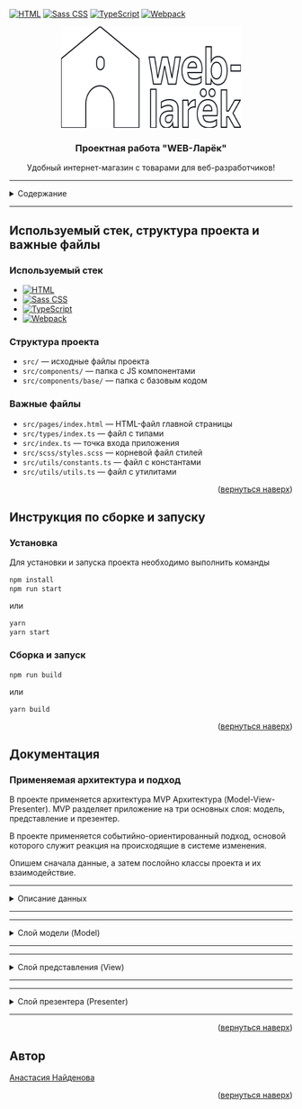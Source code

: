 <!-- BACK TO TOP LINK -->

<a name="readme-top"></a>

<!-- PROJECT SHIELDS -->

[![HTML][HTML-shield]][HTML-url]
[![Sass CSS][Sass CSS-shield]][Sass CSS-url]
[![TypeScript][TypeScript-shield]][TypeScript-url]
[![Webpack][Webpack-shield]][Webpack-url]

<!-- PROJECT LOGO -->
<div align="center">
  <a href="https://github.com/nastiknaidenova/web-larek-frontend">
    <img src="src/images/logo.svg" alt="Logo" width="320" height="180">
  </a>
  <h3 align="center">Проектная работа "WEB-Ларёк"</h3>
  <p align="center">
    Удобный интернет-магазин с товарами для веб-разработчиков!
</div>

---

<!-- TABLE OF CONTENTS -->
<details>
  <summary>Содержание</summary>
  <ul>
    <li>
      <a href="#используемый-стек-структура-проекта-и-важные-файлы">Используемый стек, структура проекта и важные файлы</a>
      <ul>
        <li><a href="#используемый-стек">Используемый стек</a></li>
        <li><a href="#структура-проекта">Структура проекта</a></li>
        <li><a href="#важные-файлы">Важные файлы</a></li>
      </ul>
    </li>
    <li>
      <a href="#инструкция-по-сборке-и-запуску">Инструкция по сборке и запуску</a>
      <ul>
        <li><a href="#установка">Установка</a></li>
        <li><a href="#сборка-и-запуск">Сборка и запуск</a></li>
      </ul>
    </li>
    <li><a href="#документация">Документация</a></li>
      <ul>
        <li><a href="#применяемая-архитектура-и-подход">Применяемая архитектура и подход</a></li>
        <li><a href="#описание-данных">Описание данных</a></li>
        <li><a href="#слой-модели">Слой модели</a></li>
        <li><a href="#слой-представления">Слой представления</a></li>
        <li><a href="#слой-презентера">Слой презентера</a></li>
      </ul>
    <li><a href="#автор">Автор</a></li>
  </ul>
</details>

---

## Используемый стек, структура проекта и важные файлы

### Используемый стек

- [![HTML][HTML-shield]][HTML-url]
- [![Sass CSS][Sass CSS-shield]][Sass CSS-url]
- [![TypeScript][TypeScript-shield]][TypeScript-url]
- [![Webpack][Webpack-shield]][Webpack-url]

### Структура проекта

- `src/` — исходные файлы проекта
- `src/components/` — папка с JS компонентами
- `src/components/base/` — папка с базовым кодом

### Важные файлы

- `src/pages/index.html` — HTML-файл главной страницы
- `src/types/index.ts` — файл с типами
- `src/index.ts` — точка входа приложения
- `src/scss/styles.scss` — корневой файл стилей
- `src/utils/constants.ts` — файл с константами
- `src/utils/utils.ts` — файл с утилитами

<p align="right">(<a href="#readme-top">вернуться наверх</a>)</p>

## Инструкция по сборке и запуску

### Установка

Для установки и запуска проекта необходимо выполнить команды

```
npm install
npm run start
```

или

```
yarn
yarn start
```

### Сборка и запуск

```
npm run build
```

или

```
yarn build
```

<p align="right">(<a href="#readme-top">вернуться наверх</a>)</p>

## Документация

### Применяемая архитектура и подход

В проекте применяется архитектура MVP Архитектура (Model-View-Presenter). MVP разделяет приложение на три основных слоя: модель, представление и презентер.

В проекте применяется событийно-ориентированный подход, основой которого служит реакция на происходящие в системе изменения.

Опишем сначала данные, а затем послойно классы проекта и их взаимодействие.
***
<details><a name="описание-данных"></a>
  <summary>Описание данных</summary>
  <ul>
    <li>Тип <code>PaymentMethods = 'card' | 'cash' | ''</code>.
      <p>Тип, описывающий способы оплаты.</p>
    </li>
    <li>Тип <code>CategoryType = 'софт-скилл' | 'хард-скилл' | 'другое' | 'кнопка' | 'доп'</code>.
      <p>Тип, описывающий категории товаров.</p>
    </li>
    <li>Тип <code>FormError = Partial&ltRecord&ltkeyof IOrder, string&gt&gt</code>.
      <p>Тип, описывающий ошибки валидации форм.</p>
    </li>
    <li>Интерфейс <code>IAppState</code> для хранения актуального состояния приложения. 
      <p>Используется для хранения карточек, корзины, заказа пользователя, ошибок в формах.</p>
      <p>Свойства:
        <ul>
          <li><code>catalog: IProduct[]</code> - массив карточек товара.</li>
          <li><code>order: IOrder || null</code> - информация о заказе при покупке товара.</li>
          <li><code>basket: IProduct[] | null</code> - корзина с товарами.</li>
          <li><code>preview: string | null</code> - предпросмотр товара.</li>
        </ul>
      </p>
    </li>
    <li>Интерфейс <code>IProduct</code>. 
      <p>Интерфейс, отображающий возвращаемые данные карточки.</p>
      <p>Свойства:
        <ul>
          <li><code>id: string</code> - id товара.</li>
          <li><code>categoty: string</code> - категория товара.</li>
          <li><code>description: string</code> - описание товара.</li>
          <li><code>image: string</code> - ссылка на изображение.</li>
          <li><code>title: string</code> - название товара.</li>
          <li><code>category: CategoryType</code> - категория товара.</li>
          <li><code>price: number | null</code> - цена товара, может быть null.</li>
        </ul>
      </p>
    </li>
    <li>Интерфейс <code>IPage</code>. 
      <p>Интерфейс, описывающий страницу.</p>
      <p>Свойства:
        <ul>
          <li><code>counter: number</code> - счётчик товаров в корзине.</li>
          <li><code>store: HTMLElement[]</code> - массив карточек с товарами.</li>
          <li><code>locked: boolean</code> - состояние прокрутки страницы для отключения при открытом модальном окне.</li>
        </ul>
      </p>
    </li>
    <li>Интерфейс <code>ICard</code>. 
      <p>Интерфейс, описывающий карточку товара.</p>
      <p>Свойства:
        <ul>
          <li><code>id: string</code> - id товара.</li>
          <li><code>title: string</code> - название товара.</li>
          <li><code>category: string</code> - категория товара.</li>
          <li><code>description: string</code> - описание товара.</li>
          <li><code>image: string</code> - ссылка на изображение.</li>
          <li><code>price: number | null</code> - цена товара, может быть null.</li>
          <li><code>selected: boolean</code> - состояние товара выбран/не выбран</li>
        </ul>
      </p>
    </li>
    <li>Интерфейс <code>IBasket</code>. 
      <p>Интерфейс, описывающий корзину товаров.</p>
      <p>Свойства:
        <ul>
          <li><code>list: HTMLElement[]</code> - массив элементов с товарами.</li>
          <li><code>price: number</code> - общая цена товаров.</li>
        </ul>
      </p>
    </li>
    <li>Интерфейс <code>IOrderContacts</code>. 
      <p>Интерфейс для ввода контактов.</p>
      <p>Свойства:
        <ul>
          <li><code>phone: string</code> - номер телефона.</li>
          <li><code>email: string</code> - электронная почта.</li>
        </ul>
      </p>
    </li>
    <li>Интерфейс <code>IOrderDeliveryForm</code>. 
      <p>Интерфейс для ввода адреса доставки и способа оплаты.</p>
      <p>Свойства:
        <ul>
          <li><code>address: string</code> - адрес доставки.</li>
          <li><code>payment: PaymentMethods</code> - способ оплаты.</li>
        </ul>
      </p>
    </li>
    <li>Интерфейс <code>IOrderFormError</code> расширяет IOrderContacts и IOrderDeliveryForm. 
      <p>Не содержит свойств. Нужен для объединения полей для случая ошибки заполнения.</p>
    </li>
    <li>Интерфейс <code>IOrder</code> расширяет IOrderFormError. 
      <p></p>
      <p>Свойства:
        <ul>
          <li><code>items: string[]</code> - массив id выбранных товаров.</li>
          <li><code>total: number</code> - сумма заказа.</li>
          <li><code>payment: PaymentMethods</code> - способ оплаты.</li>
        </ul>
      </p>
    </li>
    <li>Интерфейс <code>IOrderSuccess</code>. 
      <p>Интерфейс, описывающий успешное оформление заказа.</p>
      <p>Свойства:
        <ul>
          <li><code>id: string</code> - id заказа.</li>
          <li><code>total: number</code> - сумма заказа.</li>
        </ul>
      </p>
    </li>
  </ul>
</details>

***
***
<details><a name="слой-модели"></a>
  <summary>Слой модели (Model)</summary>
  <ul>
    <li>Базовый класс <code>Api</code>
      <p>Класс обеспечивает обмен данными с сервером с помощью методов <code>GET</code> и <code>POST</code>. В конструктор входит два аргумента:  <code>baseURL</code> - базовый URL и <code>option</code> - запросы. При отсутствии <code>option</code> используется пустой объект.</p>
      <p>Методы:
        <ul>
          <li><code>GET</code> - запрашивает данные от сервера.</li>
          <li><code>POST</code> - передаёт данные на сервер.</li>
        </ul>
      </p>
    </li>
    <li>Класс <code>LarekAPI</code> расширяет базовый класс <code>Api</code> и реализует интерфейс <code>ILarekAPI</code>
      <p>Класс LarekAPI предоставляет интерфейс для работы с продуктами и заказами через API. Он инкапсулирует логику получения данных и их обработки.</p>
      <p>Конструктор: <code>constructor(cdn: string, baseUrl: string, options?: RequestInit)</code>.<br />Принимает аргументы <code>cdn</code> (базовый URL для изображений), <code>baseUrl</code> (базовый URL API) и опциональные настройки запроса. </p>
      <p>Методы:
        <ul>
          <li><code>getProduct (id: string): Promise&ltIProduct&gt</code> - отправляет запрос на сервер для получения информации о продукте с указанным идентификатором.</li>
          <li><code>getProductList (): Promise&ltIProduct[]&gt</code> - отправляет запрос на сервер для получения списка всех товаров.</li>
          <li><code>orderProduct (order: IOrder): Promise&ltIOrderResult&gt</code> - отправляет запрос на сервер для оформления заказа с указанными данными.</li>
        </ul>
      </p>
    </li>
    <li>Базовый класс бизнес-модели <code>Model&ltT&gt</code>
      <p>От этого класса наследуются <code>Product</code> и <code>AppState</code>. Конструктор принимает начальный данные для модели и объект событий для уведомления об изменениях в модели. Класс содержит метод <code>emitChange</code>, для того чтобы вызывать событие из компонента.</p>
      <p>Конструктор: <code>constructor(data: Partial&ltT&gt, protected events: IEvents)</code>.<br />Аргументами конструктора являются частичные данные типа <code>T</code> и объект событий <code>IEvents</code>. Частичные данные <code>T</code> представляют структуру данных, которая используется для инициализации экземпляра класса. Объект <code>IEvents</code> содержит определения различных событий, которые могут быть сгенерированы и обработаны внутри класса.</p>
      <p>Методы:
        <ul>
          <li><code>emitChange</code> - используется для уведомления других частей приложения о том, что модель была изменена.</li>
        </ul>
      </p>
    </li>
    <li>Класс <code>AppState</code> расширяет базовый класс <code>Model&ltT&gt</code>
      <p>Этот класс представляет собой модель приложения и содержит данные о каталоге товаров, корзине, заказе, предпросмотре товара, ошибках формы и методах для управления этими данными. </p>
      <p>Конструктор: не принимает аргументов и инициализирует поля класса соответствующими значениями.</p>
      <p>Поля:
        <ul>
          <li><code>catalog: IProduct[]</code> - массив товаров в каталоге.</li>
          <li><code>basket: IProduct[]</code> - массив товаров в корзине.</li>
          <li><code>order: IOrder</code> - информация о заказе.</li>
          <li><code>preview: string | null</code> - идентификатор предпросматриваемого товара.</li>
          <li><code>formErrors: FormError</code> - объект, содержащий ошибки формы.</li>
        </ul>
      </p>
      <p>Методы:
        <ul>
          <li><code>updateBasket(): void</code> - обновляет состояние корзины и вызывает соответствующие события.</li>
          <li><code>clearBasket(): void</code> - очищает корзину.</li>
          <li><code>clearOrder(): void</code> - очищает информацию о заказе.</li>
          <li><code>setCatalog(items: IProduct[]): void</code> - устанавливает каталог товаров.</li>
          <li><code>setPreview(item: Product): void</code> - устанавливает предпросматриваемый товар.</li>
          <li><code>getOrderProducts(): IProduct[]</code> - возвращает товары из заказа.</li>
          <li><code>productOrder(item: IProduct): boolean</code> - проверяет, содержится ли товар в заказе.</li>
          <li><code>addToBasket(item: Product): void</code> - добавляет товар в корзину.</li>
          <li><code>removeFromBasket(id: string): void</code> - удаляет товар из корзины.</li>
          <li><code>getTotal(): number</code> - вычисляет общую стоимость заказа.</li>
          <li><code>setPaymentMethod(method: string): void</code> - устанавливает способ оплаты.</li>
          <li><code>setOrderDeliveryField(value: string): void</code> - устанавливает адрес доставки.</li>
          <li><code>setOrderContactField(field: keyof IOrderContacts, value: string): void</code> - устанавливает контактные данные заказа.</li>
          <li><code>validateDelivery(): boolean</code> - валидирует данные о доставке и возвращает результат проверки.</li>
          <li><code>validateContact(): boolean</code> - валидирует контактные данные и возвращает результат проверки.</li>
        </ul>
      </p>
    </li>
    <li>Класс <code>Product</code> расширяет базовый класс <code>Model&ltT&gt</code>
      <p>Этот класс представляет собой модель продукта в интернет-магазине. Он инкапсулирует информацию о продукте, включая его идентификатор, описание, изображение, название, категорию и цену. Этот класс также наследует функциональность для управления событиями от базового класса <code>Model&ltT&gt</code>.</p>
      <p>Конструктор: <code>constructor(data: IProduct)</code><br />В качестве аргумента конструктор принимает <code>data</code> - объект типа <code>IProduct</code>, который содержит информацию о продукте. Вызов конструктора базового класса <code>Model&ltT&gt</code> происходит с использованием метода <code>Object.assign</code>, что позволяет автоматически присвоить значения свойствам экземпляра на основе переданного объекта.</p>
      <p>Поля:
        <ul>
          <li><code>id: string</code> - идентификатор продукта.</li>
          <li><code>description: string</code> - описание продукта.</li>
          <li><code>image: string</code> - URL изображения продукта.</li>
          <li><code>title: string</code> - название продукта.</li>
          <li><code>category: string</code> - категория продукта.</li>
          <li><code>price: number</code> - цена продукта.</li>
        </ul>
      </p>
      <p>Наследование: Класс <code>Product</code> наследует от абстрактного класса <code>Model&ltT&gt</code>, который предоставляет следующие функцию управления событиями: класс <code>Product</code> может вызывать события через метод <code>emitChanges</code>, унаследованный от <code>Model&ltT&gt</code>. Этот метод позволяет уведомлять об изменениях состояния экземпляра, передавая соответствующий <code>event</code> и необязательный объект <code>payload</code>.</p>
    </li>
  </ul>
</details>

***
***
<details><a name="слой-представления"></a>
  <summary>Слой представления (View)</summary>
  <ul>
    <li>Базовый класс <code>Component&ltT&gt</code>
      <p>Это базовый абсткратный класс для отображения компонентов, от него наследуются компоненты представления.</p>
      <p>Конструктор: <code>constructor(protected readonly container: HTMLElement)</code>.<br /> В конструктор входит один аргумент - начальные данные для модели.</p>
      <p>Методы:
        <ul>
          <li><code>toggleClass</code> - переключает классы элемента.</li>
          <li><code>setText</code> - устанавливает текст содержимого.</li>
          <li><code>setDisable</code> - устанавливает статус <code>Disabled</code>.</li>
          <li><code>setHidden</code> - скрывает элемент.</li>
          <li><code>setVisible</code> - покаызвает элемент.</li>
          <li><code>setImage</code> - устанавливает изображение с альтернативным текстом.</li>
          <li><code>render</code> - отображает возвращаемое значение элемента.</li>
        </ul>
      </p>
    </li>
    <li>Класс <code>Card&ltT&gt</code> расширяет базовый класс <code>Component&ltT&gt</code>
      <p>Этот класс представляет собой компонент карточки товара. Он используется для отображения информации о товаре, включая название, изображение, цену, категорию, описание и кнопки для взаимодействия.</p>
      <p>Конструктор: <code>constructor(blockName: string, container: HTMLElement, action?: ICardAction)</code>.<br />Аргументами конструктора являются <code>blockName</code> - строка, указывающая на имя блока (класс CSS) для элементов карточки товара; <code>container</code> - HTML-элемент, в который будет встроен компонент карточки товара; <code>action</code> - объект типа <code>ICardAction</code>, содержащий действие для кнопки карточки товара (например, обработчик события клика).</p>
      <p>Поля:
        <ul>
          <li><code>_title</code> - HTML-элемент для отображения названия товара.</li>
          <li><code>_image</code> - HTML-элемент для отображения изображения товара.</li>
          <li><code>_category</code> - HTML-элемент для отображения категории товара.</li>
          <li><code>_description</code> - HTML-элемент для отображения описания товара.</li>
          <li><code>_price</code> - HTML-элемент для отображения цены товара.</li>
          <li><code>_button</code> - HTML-элемент для отображения кнопки карточки товара.</li>
          <li><code>_buttonModal</code> - HTML-элемент для отображения кнопки модального окна.</li>
        </ul>
      </p>
      <p>Методы:
        <ul>
          <li><code>priceDisabled(value: number | null)</code> - отключает кнопку карточки товара, если цена не указана (null).</li>
          <li><code>set id(value: string)</code> - устанавливает идентификатор товара.</li>
          <li><code>set title(value: string)</code> - устанавливает название товара.</li>
          <li><code>set buttonTitle(value: string)</code> - устанавливает текст на кнопке карточки товара.</li>
          <li><code>set image(value: string)</code> - устанавливает изображение товара.</li>
          <li><code>set price(value: number | null)</code> - устанавливает цену товара.</li>
          <li><code>set category(value: string)</code> - устанавливает категорию товара.</li>
          <li><code>set description(value: string | string[])</code> - устанавливает описание товара.</li>
        </ul>
      </p>
    </li>
    <li>Класс <code>BasketItem</code> расширяет базовый класс <code>Component&ltT&gt</code>
      <p>Этот класс представляет собой элемент корзины, отображающий информацию о товаре (номер, название, цена) и кнопку для удаления товара из корзины. Он наследует функциональность класса Component и добавляет методы для управления отображением информации о товаре.</p>
      <p>Конструктор: <code>constructor(container: HTMLElement, index: number, action?: ICardAction)</code>.<br />Аргументами конструктора являются <code>container</code> - HTML-элемент для отображения элемента корзины. <code>index</code> - номер товара в корзине. <code>action</code> - действие, которое будет выполнено при нажатии на кнопку элемента корзины.</p>
      <p>Поля:
        <ul>
          <li><code>_index: HTMLElement</code> - HTML-элемент для отображения номера товара в корзине.</li>
          <li><code>_title: HTMLElement </code> - HTML-элемент для отображения названия товара.</li>
          <li><code>_price: HTMLElement</code> - HTML-элемент для отображения цены товара.</li>
          <li><code>_button: HTMLButtonElement</code> - HTML-кнопка для удаления товара из корзины.</li>
        </ul>
      </p>
      <p>Методы:
        <ul>
          <li><code>set index(value: number): void</code> - устанавливает значение индекса товара в корзине и обновляет соответствующий элемент DOM.</li>
          <li><code>set title(value: string): void</code> - устанавливает название товара и обновляет соответствующий элемент DOM.</li>
          <li><code>set price(value: number): void</code> - устанавливает цену товара и обновляет соответствующий элемент DOM.</li>
        </ul>
      </p>
    </li>
    <li>Класс <code>Basket</code> расширяет базовый класс <code>Component&ltT&gt</code>
      <p>Этот класс представляет собой компонент корзины в интернет-магазине. Он отображает список выбранных товаров, общую стоимость и кнопку для оформления заказа.</p>
      <p>Конструктор: <code>constructor(container: HTMLElement, events: EventEmitter)</code>.<br />Аргументами конструктора являются <code>container</code> - HTML-элемент, в который будет встроен компонент корзины. <code>events</code> - экземпляр <code>EventEmitter</code>, используемый для обработки событий.</p>
      <p>Поля:
        <ul>
          <li><code>_list: HTMLElement</code> - HTML-элемент для отображения списка товаров в корзине.</li>
          <li><code>_total: HTMLElement</code> - HTML-элемент для отображения общей стоимости товаров в корзине.</li>
          <li><code>_button: HTMLElement</code> - HTML-элемент кнопки оформления заказа.</li>
        </ul>
      </p>
      <p>Методы:
        <ul>
          <li><code>disableButton(value: string): void</code> - устанавливает состояние кнопки (активна/неактивна).</li>
          <li><code>set items(items: HTMLElement[]): void</code> - устанавливает список товаров в корзине.</li>
          <li><code>set total(total: number): void</code> - устанавливает общую стоимость товаров в корзине.</li>
        </ul>
      </p>
    </li>
    <li>Класс <code>Modal</code> расширяет базовый класс <code>Component&ltT&gt</code>
      <p>Этот класс представляет собой модальное окно в интерфейсе. Он обеспечивает отображение контента в модальном окне, управление его открытием и закрытием, а также возможность передачи данных через события.</p>
      <p>Конструктор: <code>constructor(container: HTMLElement, events: IEvents)</code>.<br />Аргументами конструктора являются <code>container</code> - HTML-элемент модального окна. <code>events</code> - экземпляр <code>IEvents</code>, используемый для обработки событий.</p>
      <p>Поля:
        <ul>
          <li><code>_closeButton: HTMLButtonElement</code> - HTML-кнопка для закрытия модального окна.</li>
          <li><code>_content: HTMLElement</code> - HTML-элемент для отображения контента в модальном окне.</li>
        </ul>
      </p>
      <p>Методы:
        <ul>
          <li><code>set content(value: HTMLElement): void</code> - устанавливает контент в модальном окне.</li>
          <li><code>open(): void</code> - открывает модальное окно.</li>
          <li><code>close(): void</code> - акрывает модальное окно.</li>
          <li><code>render(data: IModalData): HTMLElement</code> - обновляет состояние модального окна и открывает его.</li>
        </ul>
      </p>
    </li>
    <li>Класс <code>Page</code> расширяет базовый класс <code>Component&ltT&gt</code>
      <p>Этот класс представляет собой страницу интерфейса. Он содержит элементы страницы, такие как счетчик товаров в корзине, каталог товаров, обертку страницы и элемент корзины, и обеспечивает их отображение и взаимодействие с помощью событий.</p>
      <p>Конструктор: <code>constructor(container: HTMLElement, events: IEvents)</code>.<br />Аргументами конструктора являются <code>container</code> - HTML-элемент страницы. <code>events</code> - экземпляр <code>IEvents</code>, используемый для обработки событий.</p>
      <p>Поля:
        <ul>
          <li><code>_counter: HTMLElement </code> - HTML-элемент для отображения счетчика товаров в корзине.</li>
          <li><code>_catalog: HTMLElement</code> - HTML-элемент для отображения каталога товаров.</li>
          <li><code>_wrapper: HTMLElement</code> - HTML-элемент для обертки контента страницы.</li>
          <li><code>_basket: HTMLElement</code> - HTML-элемент для отображения корзины.</li>
        </ul>
      </p>
      <p>Методы:
        <ul>
          <li><code>set counter(value: number): void </code> - устанавливает значение счетчика товаров в корзине.</li>
          <li><code>set catalog(items: HTMLElement[]): void</code> - устанавливает список товаров в каталоге.</li>
          <li><code>set locked(value: boolean): void</code> - блокирует или разблокирует страницу.</li>
        </ul>
      </p>
    </li>
    <li>Класс <code>Success</code> расширяет базовый класс <code>Component&ltT&gt</code>
      <p>Этот класс представляет собой компонент для отображения сообщения об успешном завершении операции. Он содержит элементы для отображения общей информации об успешной операции и кнопку для закрытия сообщения.</p>
      <p>Конструктор: <code>constructor(container: HTMLElement, actions: ISuccessActions)</code>.<br />Аргументами конструктора являются <code>container</code> - HTML-элемент для отображения компонента. <code>actions</code> - объект с действиями, которые можно выполнить после успешной операции.</p>
      <p>Поля:
        <ul>
          <li><code>_close: HTMLElement</code> - HTML-элемент кнопки закрытия сообщения.</li>
          <li><code>_total: HTMLElement</code> - HTML-элемент для отображения общей цены об успешной операции.</li>
        </ul>
      </p>
      <p>Методы:
        <ul>
          <li><code>setText(element: HTMLElement, text: string): void</code> - устанавливает текстовое содержимое элемента DOM.</li>
        </ul>
      </p>
    </li>
    <li>Базовый класс <code>Form&ltT&gt</code> расширяет базовый класс <code>Component&ltT&gt</code>
      <p>Этот класс представляет собой компонент формы в интерфейсе. Он обеспечивает взаимодействие с формой, включая обработку ввода данных, валидацию и отправку данных.</p>
      <p>Конструктор: <code>constructor(container: HTMLFormElement, events: IEvents)</code>.<br />Аргументами конструктора являются <code>container</code> - HTML-элемент формы. <code>events</code> - экземпляр <code>IEvents</code>, используемый для обработки событий.</p>
      <p>Поля:
        <ul>
          <li><code>_submit: HTMLButtonElement</code> - HTML-элемент кнопки отправки формы.</li>
          <li><code>_errors: HTMLElement</code> - HTML-элемент для отображения ошибок валидации формы.</li>
        </ul>
      </p>
      <p>Методы:
        <ul>
          <li><code>onInputChange(field: keyof T, value: string): void</code> - обработчик изменения значения в поле формы.</li>
          <li><code>set valid(value: boolean): void</code> - устанавливает состояние кнопки отправки формы (активна/неактивна).</li>
          <li><code>set errors(value: string): void</code> - устанавливает текст ошибки валидации формы.</li>
          <li><code>render(state: Partial & IFormState): HTMLElement</code> - обновляет состояние формы и возвращает HTML-элемент формы.</li>
        </ul>
      </p>
    </li>
    <li>Класс <code>Order</code> расширяет базовый класс <code>Form&ltT&gt</code>
      <p>Этот класс представляет собой форму для оформления заказа. Он наследует функциональность класса Form и добавляет методы для управления выбором способа оплаты и установки адреса доставки.</p>
      <p>Конструктор: <code>constructor(container: HTMLFormElement, events: IEvents)</code>.<br />Аргументами конструктора являются <code>container</code> - HTML-форма для оформления заказа. <code>events</code> - экземпляр <code>IEvents</code>, используемый для обработки событий.</p>
      <p>Поля:
        <ul>
          <li><code>_paymentContainer: HTMLDivElement</code> - контейнер для отображения кнопок выбора способа оплаты.</li>
          <li><code>_paymentButton: HTMLButtonElement[]</code> - массив кнопок выбора способа оплаты.</li>
          <li><code>_addressInput: HTMLButtonElement</code> - контейнер для отображения адреса доставки.</li>
        </ul>
      </p>
      <p>Методы:
        <ul>
          <li><code>setToggleClassPayment(className: string): void</code> - устанавливает активный класс для кнопки выбора способа оплаты.</li>
          <li><code>set address(value: string): void</code> - устанавливает значение поля адреса доставки в форме.</li>
        </ul>
      </p>
    </li>
    <li>Класс <code>Contacts</code> расширяет базовый класс <code>Form&ltT&gt</code>
      <p>Этот класс представляет собой форму для ввода контактной информации (телефона и email) при оформлении заказа. Он наследует функциональность класса Form и добавляет методы для установки значений полей телефона и email.</p>
      <p>Конструктор: <code>constructor(container: HTMLFormElement, events: IEvents)</code>.<br />Аргументами конструктора являются <code>container</code> - HTML-форма для ввода контактной информации. <code>events</code> - экземпляр <code>IEvents</code>, используемый для обработки событий.</p>
      <p>Поля:
        <ul>
          <li><code>_phoneInput: HTMLButtonElement</code> - контейнер для поля телефона в форме.</li>
          <li><code>_emailInput: HTMLButtonElement</code> - контейнер для поля email в форме.</li>
        </ul>
      </p>
      <p>Методы:
        <ul>
          <li><code>set phone(value: string): void</code> - устанавливает значение поля телефона в форме.</li>
          <li><code>set email(value: string): void</code> - устанавливает значение поля email в форме.</li>
        </ul>
      </p>
    </li>
  </ul>
</details>

***
***
<details><a name="слой-презентера"></a>
  <summary>Слой презентера (Presenter)</summary>
  <ul>
    <li>Класс <code>EventEmitter</code>
      <p>Этот класс реализует паттерн "Наблюдатель", позволяет уведомлять и подписываться на события, так же сбрасывать от одного события либо же от всех событий.</p>
      <p>Методы:
        <ul>
          <li><code>on</code> - подписка на событие.</li>
          <li><code>off</code> -отписка от события.</li>
          <li><code>emit</code> - уведомление о событии.</li>
          <li><code>onAll</code> - подписка на все события.</li>
          <li><code>offAll</code> - отписка от всех событий.</li>
        </ul>
      </p>
      <p></p>
    </li>
    <li>Файл <code>src/index.ts</code>
      <p>Код презентера не выделяется в отдельный класс, а размещен в основном скрипте приложения. В презентере описываются ответные действия приложения на возникающие события.</p>
      <p>События:
        <ul>
          <li><code>items:changed</code> - вызывается при изменении списка товаров в каталоге.</li>
          <li><code>basket:open</code> - вызывается при открытии корзины.</li>
          <li><code>card:select</code> - вызывается при выборе товара для просмотра подробной информации.</li>
          <li><code>basket:changed</code> - вызывается при изменении содержимого корзины и ее общей стоимости.</li>
          <li><code>counter:changed</code> - вызывается при изменении количества товаров в корзине.</li>
          <li><code>product:add</code> - вызывается при добавлении товара в корзину.</li>
          <li><code>product:delete</code> - вызывается при удалении товара из корзины.</li>
          <li><code>preview:changed</code> - вызывается при отображении предварительной информации о товаре перед добавлением в корзину.</li>
          <li><code>order:open</code> - вызывается при открытии модального окна для оформления заказа.</li>
          <li><code>order.payment:change</code> - вызывается при изменении способа оплаты в форме заказа.</li>
          <li><code>order.address:change</code> - вызывается при изменении поля адреса в форме заказа.</li>
          <li><code>deliveryFormError:change</code> - вызывается при изменении ошибок валидации формы доставки.</li>
          <li><code>order:submit</code> - вызывается при попытке отправки формы заказа.</li>
          <li><code>contacts.&ltfield&gt:change</code> - вызывается при изменении полей контактной информации в форме заказа.</li>
          <li><code>contactFormError:change</code> - вызывается при изменении ошибок валидации формы контактной информации.</li>
          <li><code>contacts:submit</code> - вызывается при попытке отправки формы контактной информации.</li>
          <li><code>modal:open</code> - вызывается при открытии модального окна.</li>
          <li><code>modal:close</code> - вызывается при закрытии модального окна.</li>
        </ul>
      </p>
    </li>
  </ul>
</details>

***

<p align="right">(<a href="#readme-top">вернуться наверх</a>)</p>

## Автор

[Анастасия Найденова](https://github.com/nastiknaidenova)

<p align="right">(<a href="#readme-top">вернуться наверх</a>)</p>

<!-- MARKDOWN LINKS & IMAGES -->
<!-- https://www.markdownguide.org/basic-syntax/#reference-style-links -->

[HTML-shield]: https://img.shields.io/badge/HTML-v5-blue?style=flat&logo=html5&labelColor=FDEBD0&logoColor=blue
[HTML-url]: https://www.w3schools.com/html/html_intro.asp
[Sass CSS-shield]: https://img.shields.io/badge/Sass--CSS-v1.62-green?style=flat&logo=sass&labelColor=FDEBD0&logoColor=blue
[Sass CSS-url]: https://sass-lang.com/
[TypeScript-shield]: https://img.shields.io/badge/TypeScript-v5.0-blue?style=flat&logo=typescript&labelColor=FDEBD0&logoColor=blue
[TypeScript-url]: https://www.typescriptlang.org/
[Webpack-shield]: https://img.shields.io/badge/Webpack-v5.81-green?style=flat&logo=webpack&labelColor=FDEBD0&logoColor=blue
[Webpack-url]: https://webpack.js.org/
